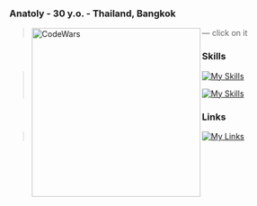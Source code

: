 ### Anatoly - 30 y.o. - Thailand, Bangkok
> — click on it
> [<img align="left" alt="CodeWars" width="300px" src="https://www.codewars.com/users/vastolya/badges/small"/>](https://www.codewars.com/users/vastolya)
### Skills
> [![My Skills](https://skillicons.dev/icons?i=html,css,js,ts,react,next,tailwind,nodejs,express,git)](https://skillicons.dev)
> 
> [![My Skills](https://skillicons.dev/icons?i=ae,pr,au,ps,figma)](https://skillicons.dev)
### Links
>[![My Links](https://skillicons.dev/icons?i=linkedin)]([https://skillicons.dev](https://www.linkedin.com/in/anatoly-vasilev-522649238/))



